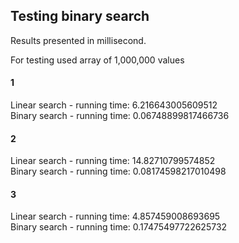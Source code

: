 ## Testing binary search

Results presented in millisecond.

For testing used array of 1,000,000 values

#### 1
Linear search - running time: 6.216643005609512  
Binary search - running time: 0.06748899817466736  

#### 2
Linear search - running time: 14.82710799574852  
Binary search - running time: 0.08174598217010498  

#### 3
Linear search - running time: 4.857459008693695  
Binary search - running time: 0.17475497722625732  
